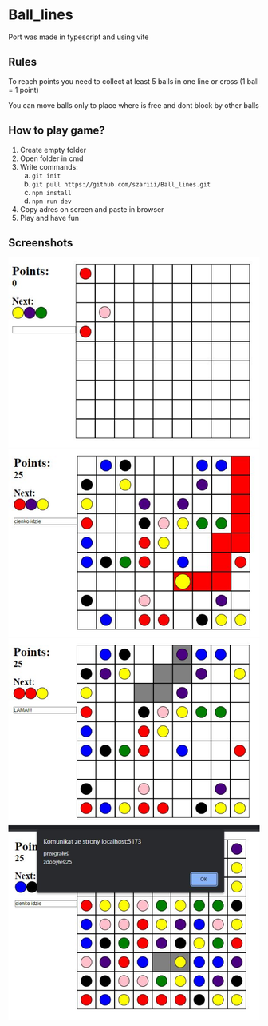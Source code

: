 <h1>Ball_lines</h1>
<p>Port was made in typescript and using vite</p>

<h2>Rules</h2>
<p>To reach points you need to collect at least 5 balls in one line or cross (1 ball = 1 point) </p>
<p>You can move balls only to place where is free and dont block by other balls </p>


<h2>How to play game?</h2>
<ol>
  <li>Create empty folder</li>
  <li>Open folder in cmd</li>
  <li>Write commands:
    <ol type="a" >
      <li><code>git init</code></li>
      <li><code>git pull https://github.com/szariii/Ball_lines.git</code></li>
      <li><code>npm install</code></li>
      <li><code>npm run dev</code></li>
    </ol>
  </li>
  <li>Copy adres on screen and paste in browser</li>
  <li>Play and have fun</li>
</ol>

<h2>Screenshots</h2>
<img src="./img/img1.JPG" alt="img1">
<img src="./img/img2.JPG" alt="img2">
<img src="./img/img3.jpg" alt="img3">
<img src="./img/img4.JPG" alt="img4">

